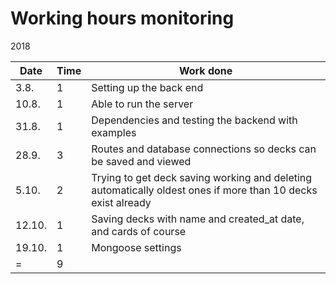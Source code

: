 # Working hours monitoring

2018

| Date  | Time | Work done |
|-------|------|-----------|
| 3.8.  | 1    | Setting up the back end |
| 10.8. | 1    | Able to run the server |
| 31.8. | 1    | Dependencies and testing the backend with examples |
| 28.9. | 3    | Routes and database connections so decks can be saved and viewed |
| 5.10. | 2    | Trying to get deck saving working and deleting automatically oldest ones if more than 10 decks exist already |
| 12.10.| 1    | Saving decks with name and created_at date, and cards of course |
| 19.10.| 1    | Mongoose settings |
|    =	| 9    | |